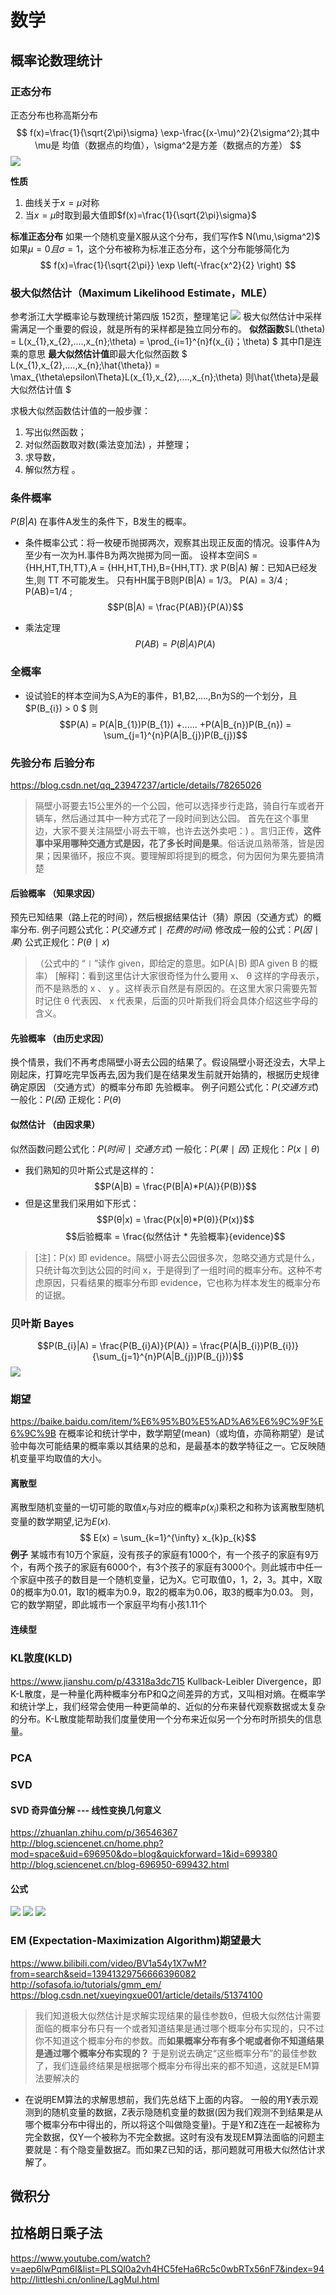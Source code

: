 # 数学

## 概率论数理统计

### 正态分布
正态分布也称高斯分布
$$
f(x)=\frac{1}{\sqrt{2\pi}\sigma} \exp-\frac{(x-\mu)^2}{2\sigma^2};其中\mu是
均值（数据点的均值），\sigma^2是方差（数据点的方差）
$$
![](imgs/正态分布.png)

**性质**
1. 曲线关于$x=\mu$对称
2. 当$x=\mu$时取到最大值即$f(x)=\frac{1}{\sqrt{2\pi}\sigma}$

**标准正态分布**
如果一个随机变量X服从这个分布，我们写作$  N(\mu,\sigma^2)$ 如果$\mu =0且\sigma =1$，这个分布被称为标准正态分布，这个分布能够简化为
$$
f(x)=\frac{1}{\sqrt{2\pi}} \exp \left(-\frac{x^2}{2} \right)
$$

### 极大似然估计（Maximum Likelihood Estimate，MLE）
参考浙江大学概率论与数理统计第四版 152页，整理笔记
![](imgs/mle-1.png)
极大似然估计中采样需满足一个重要的假设，就是所有的采样都是独立同分布的。
**似然函数**$L(\theta) = L(x_{1},x_{2},....,x_{n};\theta) = \prod_{i=1}^{n}f(x_{i}；\theta) $ 其中$\prod$是连乘的意思
**最大似然估计值**即最大化似然函数 $ L(x_{1},x_{2},....,x_{n};\hat{\theta}) = \max_{\theta\epsilon\Theta}L(x_{1},x_{2},....,x_{n};\theta) 则\hat{\theta}是最大似然估计值 $

求极大似然函数估计值的一般步骤：
1. 写出似然函数；
2. 对似然函数取对数(乘法变加法) ，并整理；
3. 求导数，
4. 解似然方程 。

### 条件概率
$P(B|A)$ 在事件A发生的条件下，B发生的概率。
* 条件概率公式：将一枚硬币抛掷两次，观察其出现正反面的情况。设事件A为至少有一次为H.事件B为两次抛掷为同一面。
设样本空间S = {HH,HT,TH,TT},A = {HH,HT,TH},B={HH,TT}. 求 P(B|A)
解：已知A已经发生,则 TT 不可能发生。 只有HH属于B则P(B|A) = 1/3。
P(A) = 3/4 ; P(AB)=1/4 ; $$P(B|A) = \frac{P(AB)}{P(A)}$$

* 乘法定理
$$P(AB) = P(B|A)P(A) $$
### 全概率
* 设试验E的样本空间为S,A为E的事件，B1,B2,....,Bn为S的一个划分，且$P(B_{i}) > 0 $ 则 $$P(A) = P(A|B_{1})P(B_{1}) +...... +P(A|B_{n})P(B_{n}) = \sum_{j=1}^{n}P(A|B_{j})P(B_{j})$$



### 先验分布 后验分布
https://blog.csdn.net/qq_23947237/article/details/78265026
> 隔壁小哥要去15公里外的一个公园，他可以选择步行走路，骑自行车或者开辆车，然后通过其中一种方式花了一段时间到达公园。
> 首先在这个事里边，大家不要关注隔壁小哥去干嘛，也许去送外卖吧：) 。言归正传，**这件事中采用哪种交通方式是因，花了多长时间是果**。俗话说瓜熟蒂落，皆是因果；因果循环，报应不爽。要理解即将提到的概念，何为因何为果先要搞清楚
#### 后验概率 （知果求因）
预先已知结果（路上花的时间），然后根据结果估计（猜）原因（交通方式）的概率分布.
例子问题公式化：$P(交通方式∣花费的时间)$
修改成一般的公式：$P(因∣果)$
公式正规化：$P(θ∣x)$
>（公式中的 “∣”读作 given，即给定的意思。如P(A∣B) 即A given B 的概率）
> [解释]：看到这里估计大家很奇怪为什么要用 x、 θ 这样的字母表示，而不是熟悉的 x 、 y 。这样表示自然是有原因的。在这里大家只需要先暂时记住 θ 代表因、 x 代表果，后面的贝叶斯我们将会具体介绍这些字母的含义。
#### 先验概率 （由历史求因）
换个情景，我们不再考虑隔壁小哥去公园的结果了。假设隔壁小哥还没去，大早上刚起床，打算吃完早饭再去,因为我们是在结果发生前就开始猜的，根据历史规律确定原因 （交通方式）的概率分布即 先验概率。
例子问题公式化：$P(交通方式)$
一般化：$P(因)$
正规化：$P(θ)$
#### 似然估计 （由因求果）
似然函数问题公式化：$P(时间∣交通方式)$
一般化：$P(果∣因)$
正规化：$P(x∣θ)$

* 我们熟知的贝叶斯公式是这样的：
$$P(A|B) = \frac{P(B|A)*P(A)}{P(B)}$$
* 但是这里我们采用如下形式：
$$P(θ|x) = \frac{P(x|θ)*P(θ)}{P(x)}$$
$$后验概率 = \frac{似然估计 * 先验概率}{evidence}$$
> [注]：P(x) 即 evidence。隔壁小哥去公园很多次，忽略交通方式是什么，只统计每次到达公园的时间 x，于是得到了一组时间的概率分布。这种不考虑原因，只看结果的概率分布即 evidence，它也称为样本发生的概率分布的证据。
### 贝叶斯 Bayes
$$P(B_{i}|A) = \frac{P(B_{i}A)}{P(A)} = \frac{P(A|B_{i})P(B_{i})}{\sum_{j=1}^{n}P(A|B_{j})P(B_{j})}$$
![](imgs/bayes_1.png)

### 期望
https://baike.baidu.com/item/%E6%95%B0%E5%AD%A6%E6%9C%9F%E6%9C%9B
在概率论和统计学中，数学期望(mean)（或均值，亦简称期望）是试验中每次可能结果的概率乘以其结果的总和，是最基本的数学特征之一。它反映随机变量平均取值的大小。
#### 离散型
离散型随机变量的一切可能的取值$x_i$与对应的概率$p(x_i)$乘积之和称为该离散型随机变量的数学期望,记为$E(x)$.
$$ E(x) = \sum_{k=1}^{\infty} x_{k}p_{k}$$
**例子**
某城市有10万个家庭，没有孩子的家庭有1000个，有一个孩子的家庭有9万个，有两个孩子的家庭有6000个，有3个孩子的家庭有3000个。则此城市中任一个家庭中孩子的数目是一个随机变量，记为X。它可取值0，1，2，3。其中，X取0的概率为0.01，取1的概率为0.9，取2的概率为0.06，取3的概率为0.03。
则，它的数学期望，即此城市一个家庭平均有小孩1.11个

#### 连续型


### KL散度(KLD)
https://www.jianshu.com/p/43318a3dc715
Kullback-Leibler Divergence，即K-L散度，是一种量化两种概率分布P和Q之间差异的方式，又叫相对熵。在概率学和统计学上，我们经常会使用一种更简单的、近似的分布来替代观察数据或太复杂的分布。K-L散度能帮助我们度量使用一个分布来近似另一个分布时所损失的信息量。


### PCA

### SVD

#### SVD 奇异值分解 --- 线性变换几何意义
https://zhuanlan.zhihu.com/p/36546367
http://blog.sciencenet.cn/home.php?mod=space&uid=696950&do=blog&quickforward=1&id=699380
http://blog.sciencenet.cn/blog-696950-699432.html


#### 公式

![](../imgs/../ddeeplearning--/imgs/svd.jpg)
![](../imgs/../ddeeplearning--/imgs/svd2.jpg)
![](../imgs/../ddeeplearning--/imgs/svd3.jpg)

### EM (Expectation-Maximization Algorithm)期望最大
https://www.bilibili.com/video/BV1a54y1X7wM?from=search&seid=13941329756666396082
http://sofasofa.io/tutorials/gmm_em/
https://blog.csdn.net/xueyingxue001/article/details/51374100
 > 我们知道极大似然估计是求解实现结果的最佳参数θ，但极大似然估计需要面临的概率分布只有一个或者知道结果是通过哪个概率分布实现的，只不过你不知道这个概率分布的参数。而**如果概率分布有多个呢或者你不知道结果是通过哪个概率分布实现的？** 于是别说去确定“这些概率分布”的最佳参数了，我们连最终结果是根据哪个概率分布得出来的都不知道，这就是EM算法要解决的

* 在说明EM算法的求解思想前，我们先总结下上面的内容。
一般的用Y表示观测到的随机变量的数据，Z表示隐随机变量的数据(因为我们观测不到结果是从哪个概率分布中得出的，所以将这个叫做隐变量)。于是Y和Z连在一起被称为完全数据，仅Y一个被称为不完全数据。这时有没有发现EM算法面临的问题主要就是：有个隐变量数据Z。而如果Z已知的话，那问题就可用极大似然估计求解了。
## 微积分
## 拉格朗日乘子法
https://www.youtube.com/watch?v=aep6lwPqm6I&list=PLSQl0a2vh4HC5feHa6Rc5c0wbRTx56nF7&index=94
http://littleshi.cn/online/LagMul.html






